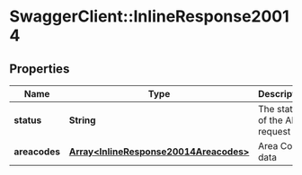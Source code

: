 # SwaggerClient::InlineResponse20014

## Properties
Name | Type | Description | Notes
------------ | ------------- | ------------- | -------------
**status** | **String** | The status of the API request | [optional] 
**areacodes** | [**Array&lt;InlineResponse20014Areacodes&gt;**](InlineResponse20014Areacodes.md) | Area Codes data | [optional] 


